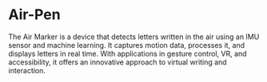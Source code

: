 # Air-Pen
The Air Marker is a device that detects letters written in the air using an IMU sensor and machine learning. It captures motion data, processes it, and displays letters in real time. With applications in gesture control, VR, and accessibility, it offers an innovative approach to virtual writing and interaction.
